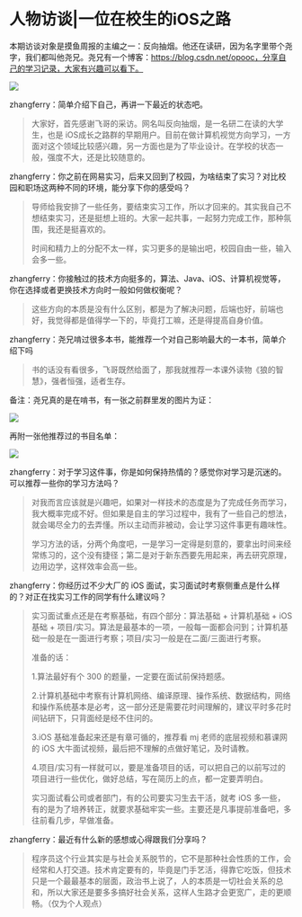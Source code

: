 # 人物访谈|一位在校生的iOS之路

本期访谈对象是摸鱼周报的主编之一：反向抽烟。他还在读研，因为名字里带个尧字，我们都叫他尧兄。尧兄有一个博客：https://blog.csdn.net/opooc，分享自己的学习记录，大家有兴趣可以看下。

![](http://cdn.zhangferry.com/Images/WechatIMG552_sea.jpeg)

zhangferry：简单介绍下自己，再讲一下最近的状态吧。

> 大家好，首先感谢飞哥的采访。网名叫反向抽烟，是一名研二在读的大学生，也是 iOS成长之路群的早期用户。目前在做计算机视觉方向学习，一方面对这个领域比较感兴趣，另一方面也是为了毕业设计。在学校的状态一般，强度不大，还是比较随意的。

zhangferry：你之前在网易实习，后来又回到了校园，为啥结束了实习？对比校园和职场这两种不同的环境，能分享下你的感受吗？

> 导师给我安排了一些任务，要结束实习工作，所以才回来的。其实我自己不想结束实习，还是挺想上班的。大家一起共事，一起努力完成工作，那种氛围，我还是挺喜欢的。
>
> 时间和精力上的分配不太一样，实习更多的是输出吧，校园自由一些，输入会多一些。

zhangferry：你接触过的技术方向挺多的，算法、Java、iOS、计算机视觉等，你在选择或者更换技术方向时一般如何做权衡呢？

> 这些方向的本质是没有什么区别，都是为了解决问题，后端也好，前端也好，我觉得都是值得学一下的，毕竟打工嘛，还是得提高自身价值。

zhangferry：尧兄啃过很多本书，能推荐一个对自己影响最大的一本书，简单介绍下吗

> 书的话没有看很多，飞哥既然给面了，那我就推荐一本课外读物《狼的智慧》，强者恒强，适者生存。

备注：尧兄真的是在啃书，有一张之前群里发的图片为证：

![](http://cdn.zhangferry.com/Images/WechatIMG436_csapp.jpeg)

再附一张他推荐过的书目名单：

![](http://cdn.zhangferry.com/Images/image_books.png)

zhangferry：对于学习这件事，你是如何保持热情的？感觉你对学习是沉迷的。可以推荐一些你的学习方法吗？

> 对我而言应该就是兴趣吧，如果对一样技术的态度是为了完成任务而学习，我大概率完成不好。但如果是自主的学习过程中，我有了一些自己的想法，就会竭尽全力的去弄懂。所以主动而非被动，会让学习这件事更有趣味性。
>
> 学习方法的话，分两个角度吧，一是学习一定得是刻意的，要拿出时间来经常练习的，这个没有捷径；第二是对于新东西要先用起来，再去研究原理，边用边学，这样效率会高一些。

zhangferry：你经历过不少大厂的 iOS 面试，实习面试时考察侧重点是什么样的？对正在找实习工作的同学有什么建议吗？

> 实习面试重点还是在考察基础，有四个部分：算法基础 + 计算机基础 + iOS 基础 + 项目/实习。算法是最基本的一项，一般每一面都会问到；计算机基础一般是在一面进行考察；项目/实习一般是在二面/三面进行考察。
>
> 准备的话：
>
> 1.算法最好有个 300 的题量，一定要在面试前保持题感。
>
> 2.计算机基础中考察有计算机网络、编译原理、操作系统、数据结构，网络和操作系统基本是必考，这一部分还是需要花时间理解的，建议平时多花时间钻研下，只背面经是经不住问的。
>
> 3.iOS 基础准备起来还是有章可循的，推荐看 mj 老师的底层视频和慕课网的 iOS 大牛面试视频，最后把不理解的点做好笔记，及时请教。
>
> 4.项目/实习有一样就可以，要是准备项目的话，可以把自己的以前写过的项目进行一些优化，做好总结，写在简历上的点，都一定要弄明白。
>
> 实习面试看公司或者部门，有的公司要实习生去干活，就考 iOS 多一些，有的是为了培养转正，就要求基础牢实一些。主要还是凡事提前准备吧，多往前看几步，早做准备。

zhangferry：最近有什么新的感想或心得跟我们分享吗？

> 程序员这个行业其实是与社会关系脱节的，它不是那种社会性质的工作，会经常和人打交道。技术肯定要有的，毕竟是门手艺活，得靠它吃饭，但技术只是一个最最基本的层面，政治书上说了，人的本质是一切社会关系的总和，所以大家还是要多多搞好社会关系，这样人生路才会更宽广，走的更顺畅。（仅为个人观点）
